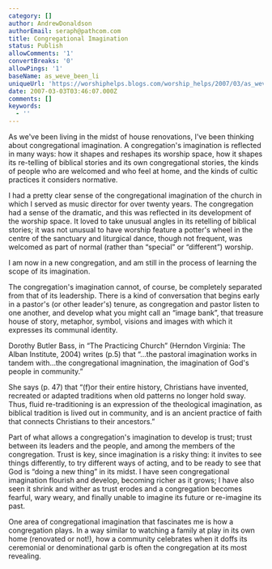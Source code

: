 ```yaml
---
category: []
author: AndrewDonaldson
authorEmail: seraph@pathcom.com
title: Congregational Imagination
status: Publish
allowComments: '1'
convertBreaks: '0'
allowPings: '1'
baseName: as_weve_been_li
uniqueUrl: 'https://worshiphelps.blogs.com/worship_helps/2007/03/as_weve_been_li.html '
date: 2007-03-03T03:46:07.000Z
comments: []
keywords:
  - ''
---
```

As we've been living in the midst of house renovations, I've been thinking about congregational imagination. A congregation's imagination is reflected in many ways: how it shapes and reshapes its worship space, how it shapes its re-telling of biblical stories and its own congregational stories, the kinds of people who are welcomed and who feel at home, and the kinds of cultic practices it considers normative. 

I had a pretty clear sense of the congregational imagination of the church in which I served as music director for over twenty years. The congregation had a sense of the dramatic, and this was reflected in its development of the worship space. It loved to take unusual angles in its retelling of biblical stories; it was not unusual to have worship feature a potter's wheel in the centre of the sanctuary and liturgical dance, though not frequent, was welcomed as part of normal (rather than “special” or “different”) worship.

I am now in a new congregation, and am still in the process of learning the scope of its imagination.

The congregation's imagination cannot, of course, be completely separated from that of its leadership. There is a kind of conversation that begins early in a pastor's (or other leader's) tenure, as congregation and pastor listen to one another, and develop what you might call an “image bank”, that treasure house of story, metaphor, symbol, visions and images with which it expresses its communal identity.

Dorothy Butler Bass, in “The Practicing Church” (Herndon Virginia: The Alban Institute, 2004) writes (p.5) that “…the pastoral imagination works in tandem with…the congregational imagnination, the imagination of God's people in community.”

She says (p. 47) that “(f)or their entire history, Christians have invented, recreated or adapted traditions when old patterns no longer hold sway. Thus, fluid re-traditioning is an expression of the theological imagination, as biblical tradition is lived out in community, and is an ancient practice of faith that connects Christians to their ancestors.”

Part of what allows a congregation's imagination to develop is trust; trust between its leaders and the people, and among the members of the congregation. Trust is key, since imagination is a risky thing: it invites to see things differently, to try different ways of acting, and to be ready to see that God is “doing a new thing” in its midst. I have seen congregational imagination flourish and develop, becoming richer as it grows; I have also seen it shrink and wither as trust erodes and a congregation becomes fearful, wary weary, and finally unable to imagine its future or re-imagine its past.

One area of congregational imagination that fascinates me is how a congregation plays. In a way similar to watching a family at play in its own home (renovated or not!), how a community celebrates when it doffs its ceremonial or denominational garb is often the congregation at its most revealing.